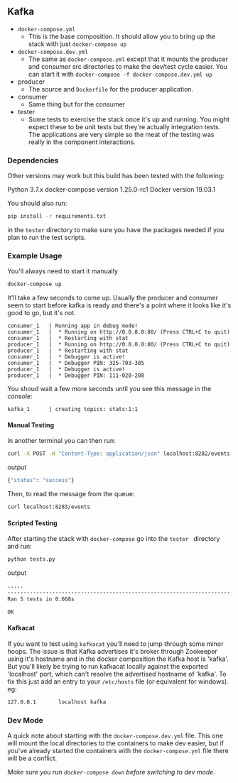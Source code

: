 ## Kafka

- `docker-compose.yml`
  - This is the base composition. It should allow you to bring up the stack
    with just `docker-compose up`
- `docker-compose.dev.yml`
  - The same as `docker-compose.yml` except that it mounts the producer and
    consumer src directories to make the dev/test cycle easier. You can start it with
    `docker-compose -f docker-compose.dev.yml up`
- producer
  - The source and `Dockerfile` for the producer application.
- consumer
  - Same thing but for the consumer
- tester
  - Some tests to exercise the stack once it's up and running. You might expect
    these to be unit tests but they're actually integration tests. The applications
    are very simple so the meat of the testing was really in the component
    interactions.

### Dependencies

Other versions may work but this build has been tested with the following:

Python 3.7.x
docker-compose version 1.25.0-rc1
Docker version 19.03.1

You should also run:

```bash
pip install -r requirements.txt
```

in the `tester` directory to make sure you have the packages needed if you
plan to run the test scripts.

### Example Usage

You'll always need to start it manually

```bash
docker-compose up
```

It'll take a few seconds to come up. Usually the producer and consumer
seem to start before kafka is ready and there's a point where it looks
like it's good to go, but it's not.

```
consumer_1   | Running app in debug mode!
consumer_1   |  * Running on http://0.0.0.0:80/ (Press CTRL+C to quit)
consumer_1   |  * Restarting with stat
producer_1   |  * Running on http://0.0.0.0:80/ (Press CTRL+C to quit)
producer_1   |  * Restarting with stat
consumer_1   |  * Debugger is active!
consumer_1   |  * Debugger PIN: 325-703-385
producer_1   |  * Debugger is active!
producer_1   |  * Debugger PIN: 111-020-208
```

You shoud wait a few more seconds until you see this message in the
console:

```
kafka_1      | creating topics: stats:1:1
```

#### Manual Testing

In another terminal you can then run:

```bash
curl -X POST -H "Content-Type: application/json" localhost:8282/events -d '{"event" : "a test event"}'
```

output

```bash
{"status": "success"}
```

Then, to read the message from the queue:

```bash
curl localhost:8283/events
```

#### Scripted Testing

After starting the stack with `docker-compose` go into the `tester ` directory and run:

```bash
python tests.py
```

output

```bash
.....
----------------------------------------------------------------------
Ran 5 tests in 0.668s

OK
```

#### Kafkacat

If you want to test using `kafkacat` you'll need to jump through some minor hoops.
The issue is that Kafka advertises it's broker through Zookeeper using it's hostname
and in the docker composition the Kafka host is 'kafka'. But you'll likely be trying
to run kafkacat locally against the exported 'localhost' port, which can't resolve the
advertised hostname of 'kafka'. To fix this just add an entry to your `/etc/hosts` file
(or equivalent for windows). eg:

```bash
127.0.0.1       localhost kafka
```

### Dev Mode

A quick note about starting with the `docker-compose.dev.yml` file. This one will
mount the local directories to the containers to make dev easier, but if you've
already started the containers with the `docker-compose.yml` file there will be
a conflict.

_Make sure you run `docker-compose down` before switching to dev mode._
